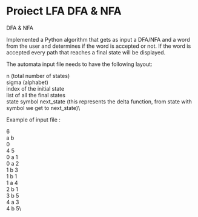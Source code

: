 # Proiect LFA DFA & NFA

 DFA &amp; NFA

 Implemented a Python algorithm that gets as input a DFA/NFA and a word from the user and determines if the word is accepted or not. If the word is accepted every path that reaches a final state will be displayed.
 
 The automata input file needs to have the following layout:
 
n (total number of states) \
sigma (alphabet) \
index of the initial state \
list of all the final states \
state symbol next_state (this represents the delta function, from state with symbol we get to next_state)\

Example of input file :

6\
a b\
0\
4 5\
0 a 1\
0 a 2\
1 b 3\
1 b 1\
1 a 4\
2 b 1\
3 b 5\
4 a 3\
4 b 5\
